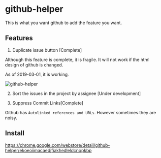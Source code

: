 # github-helper

This is what you want github to add the feature you want.

## Features

1. Duplicate issue button [Complete]

Although this feature is complete, it is fragile.
It will not work if the html design of github is changed.

As of 2019-03-01, it is working.

![github-helper](https://user-images.githubusercontent.com/829397/53629734-a9c83a80-3c51-11e9-9714-313672f08a59.gif)

2. Sort the issues in the project by assignee [Under development]

3. Suppress Commit Links[Complete]

Github has `Autolinked references and URLs`.
However sometimes they are noisy.

## Install

https://chrome.google.com/webstore/detail/github-helper/ekoeoijmacaedjfiakhedleldcnopkbp
